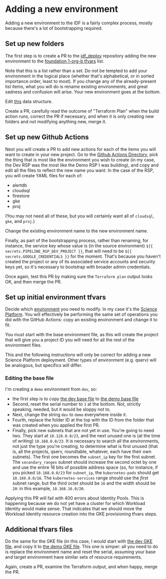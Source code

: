 # Adding a new environment

Adding a new environment to the IDF is a fairly complex process, mostly
because there's a lot of bootstrapping required.

## Set up new folders

The first step is to create a PR to the
[idf_deploy](https://github.com/lsst/idf_deploy) repository adding the
new environment to the [foundation 1-org-b
tfvars](./environment/foundation/1-org-b.tfvars) list.

Note that this is a list rather than a set.  Do not be tempted to add
your environment in the logical place (whether that's alphabetical, or
in sorted importance order, least to most).  If you change any of the
already-present list items, what you will do is rename existing
environments, and great sadness and confusion will arise.  Your new
environment goes at the bottom.

Edit
[this](https://github.com/lsst/idf_deploy/blob/d2f5f83d4c268b003df57106b74c623b98d586b0/environment/foundation/1-org-b/1-org-b.tfvars#L4-L12)
data structure.

Create a PR, carefully read the outcome of "Terraform Plan" when the
build action runs, correct the PR if necessary, and when it is only
creating new folders and not modifying anything new, merge it.

## Set up new Github Actions

Next you will create a PR to add new actions for each of the items
you will want to create in your new project.  Go to the [Github Actions
Directory](./.github/workflows), pick the thing that is most like the
environment you wish to create (in my case, the Dev RSP was the most
like the Demo RSP I was building), and copy and edit all the files to
reflect the new name you want.  In the case of the RSP, you will create
YAML files for each of:
* alertdb
* cloudsql
* firestore
* gke
* proj

(You may not need all of these, but you will certainly want all of
`cloudsql`, `gke`, and `proj`.)

Change the existing environment name to the new environment name.

Finally, as part of the bootstrapping process, rather than renaming, for
instance, the service key whose value is (in the source environment)
`${{ secrets.PIPELINE_RSP_DEV_PROJECT }}`, that will need to be
`${{ secrets.GOOGLE_CREDENTIALS }}` for the moment.  That's because you
haven't created the project or any of its associated service accounts
and security keys yet, so it's necessary to bootstrap with broader
admin credentials.

Once again, test this PR by making sure the `Terraform plan` output
looks OK, and then merge the PR.

## Set up initial environment tfvars

Decide which [environment](./environment/deployments) you need to
modify.  In my case it's the [Science
Platform](./environment/deployments/science-platform).  You will
effectively be performing the same set of operations you did with the
GitHub Actions: copy an existing environment and change it to fit.

You must start with the base environment file, as this will create the
project that will give you a project ID you will need for all the rest
of the environment files.

This and the following instructions will only be correct for adding a
new Science Platform deployment.  Other types of environment
(e.g. qserv) will be analogous, but specifics will differ.

### Editing the base file

I'm creating a `demo` environment from `dev`, so:

* the first step is to copy
  [the dev base file](./environment/deployments/science-platform/dev.tfvars) to 
  [the demo base
  file](./environment/deployments/science-platform/dev.tfvars)
* Second, reset the serial number to `1` at the bottom.  Not, strictly
  speaking, needed, but it would be sloppy not to.
* Next, change the string `dev` to `demo` everywhere inside it.
* Fourth, replace the folder ID at the top with the ID from the folder
  that was created when you applied the first PR.
* Finally, pick new subnets that are not yet in use.  You're going to
  need two.  They start at `10.128.0.0/23`, and the next unused one is
  (at the time of writing) `10.168.0.0/23`.  It is necessary to search
  all the environments, not just the type you're creating, to determine
  what is first unused (that is, all the projects, qserv, roundtable,
  whatever, each have their own subnets).  The first one becomes the
  `subnet_ip` key for the first subnet.  The `secondary_ranges` subnet
  should increase the second octet by one and use the entire 16 bits of
  possible address space (so, for instance, if you picked
  `10.168.0.0/23` for `subnet_ip`, the `kubernetes-pods` should get
  `10.169.0.0/16`.  The `kubernetes-services` range should use the
  *first* subnet range, but the third octet should be `16` and the width
  should be `20`: in this example, `10.168.16.0/20`.

Applying this PR will fail with 400 errors about Identity Pools.  This
is happening because we do not yet have a cluster for which Workload
Identity would make sense.  That indicates that we should move the
Workload Identity resource creation into the GKE provisioning tfvars
steps.



## Additional tfvars files

Do the same for the GKE file (in this case, I would start with [the dev
GKE file](./environment/deployments/science-platform/dev-gke.tfvars),
and copy it to [the demo GKE
file](./environment/deployments/science-platform/demo-gke.tfvars).  This
one is simper: all you need to do is replace the environment name and
reset the serial, assuming your base and target environment have similar
sets of resource requirements.

Again, create a PR, examine the Terraform output, and when happy, merge
the PR.



